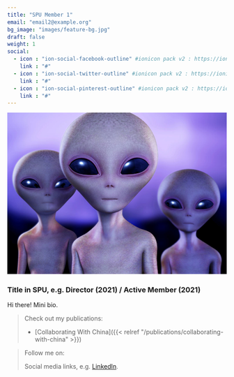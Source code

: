 ```yaml
---
title: "SPU Member 1"
email: "email2@example.org"
bg_image: "images/feature-bg.jpg"
draft: false
weight: 1
social:
  - icon : "ion-social-facebook-outline" #ionicon pack v2 : https://ionicons.com/v2/
    link : "#"
  - icon : "ion-social-twitter-outline" #ionicon pack v2 : https://ionicons.com/v2/
    link : "#"
  - icon : "ion-social-pinterest-outline" #ionicon pack v2 : https://ionicons.com/v2/
    link : "#"
---
```

![Alien!](alien.jpeg "Alien")

### Title in SPU, e.g. Director (2021) / Active Member (2021)

Hi there! Mini bio. 

> Check out my publications:
> 
> * [Collaborating With China]({{< relref "/publications/collaborating-with-china" >}})

> Follow me on:
> 
> Social media links, e.g. [LinkedIn](https://linkedin.com).

